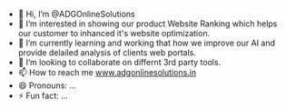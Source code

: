 - 👋 Hi, I’m @ADGOnlineSolutions
- 👀 I’m interested in showing our product Website Ranking which helps our customer to inhanced it's website optimization.
- 🌱 I’m currently learning and working that how we improve our AI and provide delailed analysis of clients web portals.
- 💞️ I’m looking to collaborate on differnt 3rd party tools.
- 📫 How to reach me www.adgonlinesolutions.in
- 😄 Pronouns: ...
- ⚡ Fun fact: ...

<!---
ADGOnlineSolutions/ADGOnlineSolutions is a ✨ special ✨ repository because its `README.md` (this file) appears on your GitHub profile.
You can click the Preview link to take a look at your changes.
--->
